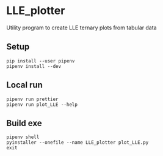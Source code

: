 # LLE_plotter
Utility program to create LLE ternary plots from tabular data

## Setup
```
pip install --user pipenv
pipenv install --dev
```

## Local run
```
pipenv run prettier
pipenv run plot_LLE --help
```

## Build exe
```
pipenv shell
pyinstaller --onefile --name LLE_plotter plot_LLE.py
exit
```
